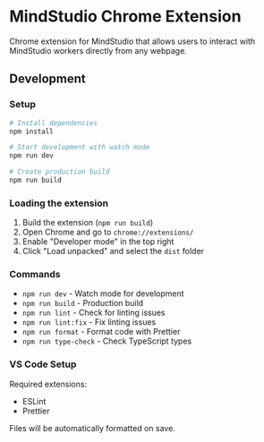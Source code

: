 # MindStudio Chrome Extension

Chrome extension for MindStudio that allows users to interact with MindStudio workers directly from any webpage.

## Development

### Setup

```bash
# Install dependencies
npm install

# Start development with watch mode
npm run dev

# Create production build
npm run build
```

### Loading the extension

1. Build the extension (`npm run build`)
2. Open Chrome and go to `chrome://extensions/`
3. Enable "Developer mode" in the top right
4. Click "Load unpacked" and select the `dist` folder

### Commands

- `npm run dev` - Watch mode for development
- `npm run build` - Production build
- `npm run lint` - Check for linting issues
- `npm run lint:fix` - Fix linting issues
- `npm run format` - Format code with Prettier
- `npm run type-check` - Check TypeScript types

### VS Code Setup

Required extensions:

- ESLint
- Prettier

Files will be automatically formatted on save.

